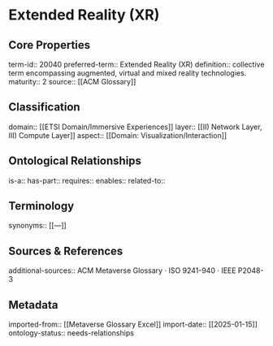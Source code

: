 # Extended Reality (XR)

## Core Properties
term-id:: 20040
preferred-term:: Extended Reality (XR)
definition:: collective term encompassing augmented, virtual and mixed reality technologies.
maturity:: 2
source:: [[ACM Glossary]]

## Classification
domain:: [[ETSI Domain/Immersive Experiences]]
layer:: [[II) Network Layer, III) Compute Layer]]
aspect:: [[Domain: Visualization/Interaction]]

## Ontological Relationships
is-a:: 
has-part:: 
requires:: 
enables:: 
related-to:: 

## Terminology
synonyms:: [[—]]

## Sources & References
additional-sources:: ACM Metaverse Glossary · ISO 9241-940 · IEEE P2048-3

## Metadata
imported-from:: [[Metaverse Glossary Excel]]
import-date:: [[2025-01-15]]
ontology-status:: needs-relationships